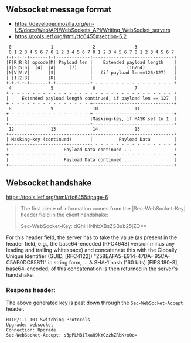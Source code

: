 ## Websocket message format

- https://developer.mozilla.org/en-US/docs/Web/API/WebSockets_API/Writing_WebSocket_servers
- https://tools.ietf.org/html/rfc6455#section-5.2

```
 0               1               2               3
 0 1 2 3 4 5 6 7 0 1 2 3 4 5 6 7 0 1 2 3 4 5 6 7 0 1 2 3 4 5 6 7
+-+-+-+-+-------+-+-------------+-------------------------------+
|F|R|R|R| opcode|M| Payload len |    Extended payload length    |
|I|S|S|S|  (4)  |A|     (7)     |             (16/64)           |
|N|V|V|V|       |S|             |   (if payload len==126/127)   |
| |1|2|3|       |K|             |                               |
+-+-+-+-+-------+-+-------------+ - - - - - - - - - - - - - - - +
 4               5               6               7
+ - - - - - - - - - - - - - - - - - - - - - - - - - - - - - - - +
|     Extended payload length continued, if payload len == 127  |
+ - - - - - - - - - - - - - - - +-------------------------------+
 8               9               10              11
+ - - - - - - - - - - - - - - - +-------------------------------+
|                               |Masking-key, if MASK set to 1  |
+-------------------------------+-------------------------------+
 12              13              14              15
+-------------------------------+-------------------------------+
| Masking-key (continued)       |          Payload Data         |
+-------------------------------- - - - - - - - - - - - - - - - +
:                     Payload Data continued ...                :
+ - - - - - - - - - - - - - - - - - - - - - - - - - - - - - - - +
|                     Payload Data continued ...                |
+---------------------------------------------------------------+
```

## Websocket handshake

https://tools.ietf.org/html/rfc6455#page-6

> The first piece of information comes from the |Sec-WebSocket-Key| header
  field in the client handshake:
>
>    Sec-WebSocket-Key: dGhlIHNhbXBsZSBub25jZQ==
>
  For this header field, the server has to take the value (as present
  in the header field, e.g., the base64-encoded [RFC4648] version minus
  any leading and trailing whitespace) and concatenate this with the
  Globally Unique Identifier (GUID, [RFC4122]) "258EAFA5-E914-47DA-
  95CA-C5AB0DC85B11" in string form, ...  A SHA-1 hash (160 bits) [FIPS.180-3],
  base64-encoded, of this concatenation is then returned in the server's
  handshake.

### Respons header:

The above generated key is past down through the `Sec-WebSocket-Accept` header.

```
HTTP/1.1 101 Switching Protocols
Upgrade: websocket
Connection: Upgrade
Sec-WebSocket-Accept: s3pPLMBiTxaQ9kYGzzhZRbK+xOo=
```
